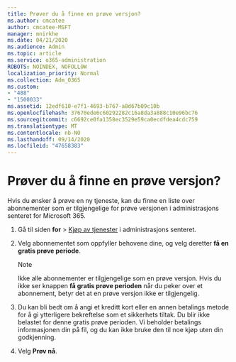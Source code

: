 ```yaml
---
title: Prøver du å finne en prøve versjon?
ms.author: cmcatee
author: cmcatee-MSFT
manager: mnirkhe
ms.date: 04/21/2020
ms.audience: Admin
ms.topic: article
ms.service: o365-administration
ROBOTS: NOINDEX, NOFOLLOW
localization_priority: Normal
ms.collection: Adm_O365
ms.custom:
- "488"
- "1500033"
ms.assetid: 12edf610-e7f1-4693-b767-a8d67b09c10b
ms.openlocfilehash: 37670ede6c60292282c16a8da3a888c10e96bc76
ms.sourcegitcommit: c6692ce0fa1358ec3529e59ca0ecdfdea4cdc759
ms.translationtype: MT
ms.contentlocale: nb-NO
ms.lasthandoff: 09/14/2020
ms.locfileid: "47658383"
---
```

# <a name="trying-to-find-a-trial"></a>Prøver du å finne en prøve versjon?

Hvis du ønsker å prøve en ny tjeneste, kan du finne en liste over abonnementer som er tilgjengelige for prøve versjonen i administrasjons senteret for Microsoft 365.
  
1. Gå til siden **for** \> [Kjøp av tjenester](https://go.microsoft.com/fwlink/p/?linkid=868433) i administrasjons senteret.

2. Velg abonnementet som oppfyller behovene dine, og velg deretter  **få en gratis prøve periode**.

    > [!NOTE]
    > Ikke alle abonnementer er tilgjengelige som en prøve versjon. Hvis du ikke ser knappen **få gratis prøve perioden** når du peker over et abonnement, betyr det at en prøve versjon ikke er tilgjengelig.
  
3. Du kan bli bedt om å angi et kreditt kort eller en annen betalings metode for å gi ytterligere bekreftelse som et sikkerhets tiltak. Du blir ikke belastet for denne gratis prøve perioden. Vi beholder betalings informasjonen din på fil, og du kan ikke bruke den til noe kjøp uten din godkjenning.

4. Velg **Prøv nå**.